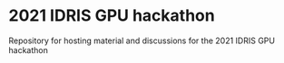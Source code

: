 # 2021 IDRIS GPU hackathon
Repository for hosting material and discussions for the 2021 IDRIS GPU hackathon

